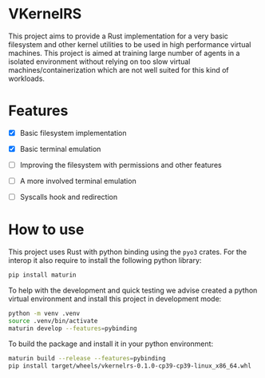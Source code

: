 # VKernelRS

This project aims to provide a Rust implementation for a very basic filesystem and other kernel utilities
to be used in high performance virtual machines. This project is aimed at training large number of agents
in a isolated environment without relying on too slow virtual machines/containerization which are not well
suited for this kind of workloads.

# Features

- [x] Basic filesystem implementation
- [x] Basic terminal emulation
- [ ] Improving the filesystem with permissions and other features
- [ ] A more involved terminal emulation
- [ ] Syscalls hook and redirection


# How to use

This project uses Rust with python binding using the `pyo3` crates. For the interop it also require to
install the following python library:
```sh
pip install maturin
```

To help with the development and quick testing we advise created a python virtual environment and install
this project in development mode:
```sh
python -m venv .venv
source .venv/bin/activate
maturin develop --features=pybinding
```

To build the package and install it in your python environment:
```sh
maturin build --release --features=pybinding
pip install target/wheels/vkernelrs-0.1.0-cp39-cp39-linux_x86_64.whl
```

